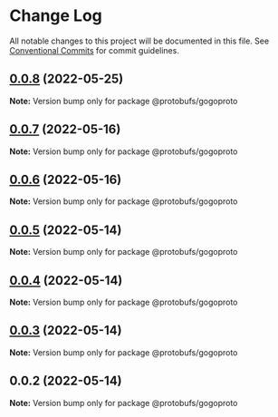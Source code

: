 # Change Log

All notable changes to this project will be documented in this file.
See [Conventional Commits](https://conventionalcommits.org) for commit guidelines.

## [0.0.8](https://github.com/pyramation/protobufs/compare/@protobufs/gogoproto@0.0.7...@protobufs/gogoproto@0.0.8) (2022-05-25)

**Note:** Version bump only for package @protobufs/gogoproto





## [0.0.7](https://github.com/pyramation/protobufs/compare/@protobufs/gogoproto@0.0.6...@protobufs/gogoproto@0.0.7) (2022-05-16)

**Note:** Version bump only for package @protobufs/gogoproto





## [0.0.6](https://github.com/pyramation/protobufs/compare/@protobufs/gogoproto@0.0.5...@protobufs/gogoproto@0.0.6) (2022-05-16)

**Note:** Version bump only for package @protobufs/gogoproto





## [0.0.5](https://github.com/pyramation/protobufs/compare/@protobufs/gogoproto@0.0.4...@protobufs/gogoproto@0.0.5) (2022-05-14)

**Note:** Version bump only for package @protobufs/gogoproto





## [0.0.4](https://github.com/pyramation/protobufs/compare/@protobufs/gogoproto@0.0.3...@protobufs/gogoproto@0.0.4) (2022-05-14)

**Note:** Version bump only for package @protobufs/gogoproto





## [0.0.3](https://github.com/pyramation/protobufs/compare/@protobufs/gogoproto@0.0.2...@protobufs/gogoproto@0.0.3) (2022-05-14)

**Note:** Version bump only for package @protobufs/gogoproto





## 0.0.2 (2022-05-14)

**Note:** Version bump only for package @protobufs/gogoproto
